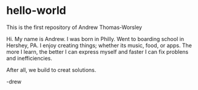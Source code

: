 # hello-world
This is the first repository of Andrew Thomas-Worsley

Hi. My name is Andrew. I was born in Philly. Went to boarding school in Hershey, PA. I enjoy creating things; whether its music, food, or apps.
The more I learn, the better I can express myself and faster I can fix problens and inefficiencies.

After all, we build to creat solutions.

-drew
